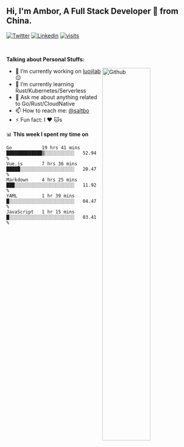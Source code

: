 ## Hi, I'm Ambor, A Full Stack Developer 🚀 from China.

[![Twitter](https://img.shields.io/badge/-saltbo-1ca0f1?style=flat&logo=twitter&logoColor=white)](https://twitter.com/rdsaltbo)
[![Linkedin](https://img.shields.io/badge/-saltbo-blue?style=flat&logo=Linkedin&logoColor=white)](https://www.linkedin.com/in/saltbo/)
[![visits](https://visitor.vercel.app/page/saltbo?color=light-green)](https://github.com/saltbo/)

&nbsp;

**Talking about Personal Stuffs:**
<!-- Any image aligned to the right. Beware the width -->
<img width="50%" align="right" alt="Github" src="https://raw.githubusercontent.com/saltbo/saltbo/master/images/git-header.svg" />

- 🔭 I’m currently working on [luojilab](https://github.com/luojilab) :wink:
- 🌱 I’m currently learning Rust/Kubernetes/Serverless
- 💬 Ask me about anything related to Go/Rust/CloudNative
- 📫 How to reach me: [@saltbo](https://twitter.com/saltbobx)
- ⚡ Fun fact: I :heart: :cat:s


📊 **This week I spent my time on**
<!--START_SECTION:waka-->
```text
Go           19 hrs 41 mins  █████████████▒░░░░░░░░░░░   52.94 % 
Vue.js       7 hrs 36 mins   █████░░░░░░░░░░░░░░░░░░░░   20.47 % 
Markdown     4 hrs 25 mins   ███░░░░░░░░░░░░░░░░░░░░░░   11.92 % 
YAML         1 hr 39 mins    █░░░░░░░░░░░░░░░░░░░░░░░░   04.47 % 
JavaScript   1 hr 15 mins    █░░░░░░░░░░░░░░░░░░░░░░░░   03.41 % 
```
<!--END_SECTION:waka-->
